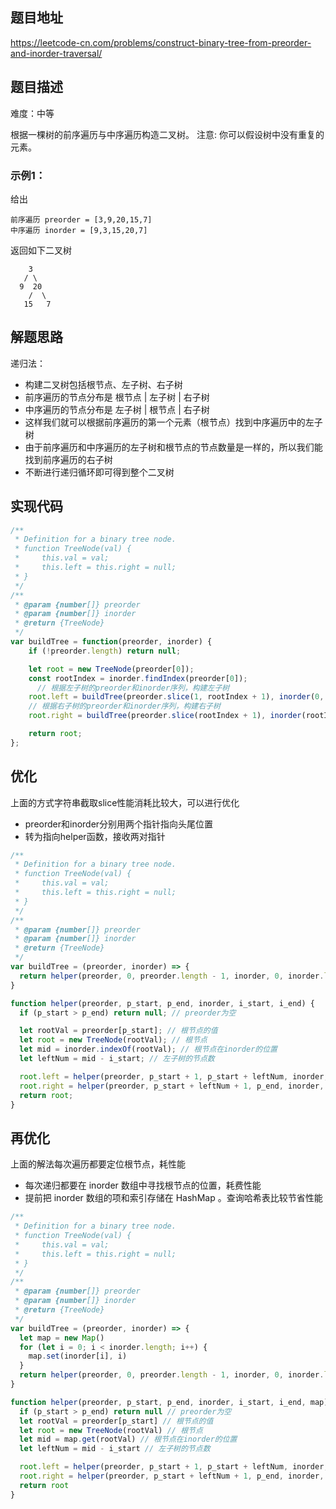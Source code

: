 ## 题目地址

https://leetcode-cn.com/problems/construct-binary-tree-from-preorder-and-inorder-traversal/

## 题目描述

难度：中等

根据一棵树的前序遍历与中序遍历构造二叉树。
注意:
你可以假设树中没有重复的元素。

### 示例1：

给出
```
前序遍历 preorder = [3,9,20,15,7]
中序遍历 inorder = [9,3,15,20,7]
```
返回如下二叉树
```
    3
   / \
  9  20
    /  \
   15   7
```

## 解题思路

递归法：
- 构建二叉树包括根节点、左子树、右子树
- 前序遍历的节点分布是 根节点 | 左子树 | 右子树
- 中序遍历的节点分布是 左子树 | 根节点 | 右子树
- 这样我们就可以根据前序遍历的第一个元素（根节点）找到中序遍历中的左子树
- 由于前序遍历和中序遍历的左子树和根节点的节点数量是一样的，所以我们能找到前序遍历的右子树
- 不断进行递归循环即可得到整个二叉树

## 实现代码

```js
/**
 * Definition for a binary tree node.
 * function TreeNode(val) {
 *     this.val = val;
 *     this.left = this.right = null;
 * }
 */
/**
 * @param {number[]} preorder
 * @param {number[]} inorder
 * @return {TreeNode}
 */
var buildTree = function(preorder, inorder) {
    if (!preorder.length) return null;

    let root = new TreeNode(preorder[0]);
    const rootIndex = inorder.findIndex(preorder[0]);
      // 根据左子树的preorder和inorder序列，构建左子树
    root.left = buildTree(preorder.slice(1, rootIndex + 1), inorder(0, rootIndex));
    // 根据右子树的preorder和inorder序列，构建右子树
    root.right = buildTree(preorder.slice(rootIndex + 1), inorder(rootIndex + 1));

    return root;
};
```

## 优化

上面的方式字符串截取slice性能消耗比较大，可以进行优化
- preorder和inorder分别用两个指针指向头尾位置
- 转为指向helper函数，接收两对指针

```js
/**
 * Definition for a binary tree node.
 * function TreeNode(val) {
 *     this.val = val;
 *     this.left = this.right = null;
 * }
 */
/**
 * @param {number[]} preorder
 * @param {number[]} inorder
 * @return {TreeNode}
 */
var buildTree = (preorder, inorder) => {
  return helper(preorder, 0, preorder.length - 1, inorder, 0, inorder.length - 1);
}

function helper(preorder, p_start, p_end, inorder, i_start, i_end) {
  if (p_start > p_end) return null; // preorder为空

  let rootVal = preorder[p_start]; // 根节点的值
  let root = new TreeNode(rootVal); // 根节点
  let mid = inorder.indexOf(rootVal); // 根节点在inorder的位置
  let leftNum = mid - i_start; // 左子树的节点数

  root.left = helper(preorder, p_start + 1, p_start + leftNum, inorder, i_start, mid - 1);
  root.right = helper(preorder, p_start + leftNum + 1, p_end, inorder, mid + 1, i_end);
  return root;
}
```

## 再优化

上面的解法每次遍历都要定位根节点，耗性能
- 每次递归都要在 inorder 数组中寻找根节点的位置，耗费性能
- 提前把 inorder 数组的项和索引存储在 HashMap 。查询哈希表比较节省性能

```js
/**
 * Definition for a binary tree node.
 * function TreeNode(val) {
 *     this.val = val;
 *     this.left = this.right = null;
 * }
 */
/**
 * @param {number[]} preorder
 * @param {number[]} inorder
 * @return {TreeNode}
 */
var buildTree = (preorder, inorder) => {
  let map = new Map()
  for (let i = 0; i < inorder.length; i++) {
    map.set(inorder[i], i)
  }
  return helper(preorder, 0, preorder.length - 1, inorder, 0, inorder.length - 1, map)
}

function helper(preorder, p_start, p_end, inorder, i_start, i_end, map) {
  if (p_start > p_end) return null // preorder为空
  let rootVal = preorder[p_start] // 根节点的值
  let root = new TreeNode(rootVal) // 根节点
  let mid = map.get(rootVal) // 根节点在inorder的位置
  let leftNum = mid - i_start // 左子树的节点数

  root.left = helper(preorder, p_start + 1, p_start + leftNum, inorder, i_start, mid - 1, map)
  root.right = helper(preorder, p_start + leftNum + 1, p_end, inorder, mid + 1, i_end, map)
  return root
}
```